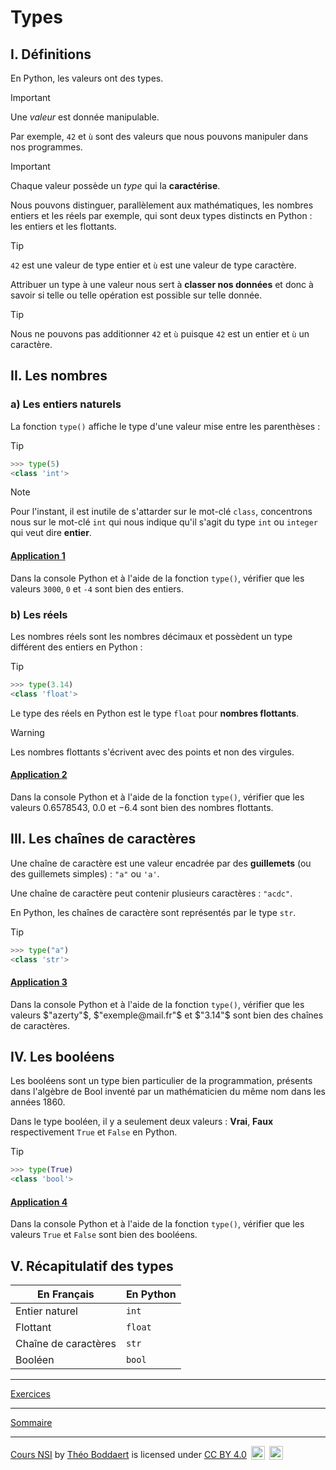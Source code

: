 # Types

## I. Définitions

En Python, les valeurs ont des types. 

> [!IMPORTANT]
> Une *valeur* est donnée manipulable.

Par exemple, `42` et `ù` sont des valeurs que nous pouvons manipuler dans nos programmes.

> [!IMPORTANT]
> Chaque valeur possède un *type* qui la **caractérise**.

Nous pouvons distinguer, parallèlement aux mathématiques, les nombres entiers et les réels par exemple, qui sont deux types distincts en Python : les entiers et les flottants.

> [!TIP]
> `42` est une valeur de type entier et `ù` est une valeur de type caractère.

Attribuer un type à une valeur nous sert à **classer nos données** et donc à savoir si telle ou telle opération est possible sur telle donnée.

> [!TIP]
> Nous ne pouvons pas additionner `42` et `ù` puisque `42` est un entier et `ù` un caractère.

## II. Les nombres

### a) Les entiers naturels

La fonction `type()` affiche le type d'une valeur mise entre les parenthèses :

> [!TIP]
> ```python
> >>> type(5)
> <class 'int'>
> ```

> [!NOTE]
> Pour l'instant, il est inutile de s'attarder sur le mot-clé `class`, concentrons nous sur le mot-clé `int` qui nous indique qu'il s'agit du type `int` ou `integer` qui veut dire **entier**.

#### <ins>Application 1</ins>

Dans la console Python et à l'aide de la fonction `type()`, vérifier que les valeurs `3000`, `0` et `-4` sont bien des entiers.

### b) Les réels

Les nombres réels sont les nombres décimaux et possèdent un type différent des entiers en Python :

> [!TIP]
> ```python
> >>> type(3.14)
> <class 'float'>
> ```

Le type des réels en Python est le type ``float`` pour **nombres flottants**.

> [!WARNING]
> Les nombres flottants s'écrivent avec des points et non des virgules.

#### <ins>Application 2</ins>

Dans la console Python et à l'aide de la fonction `type()`, vérifier que les valeurs $`0.6578543`$, $`0.0`$ et $`-6.4`$ sont bien des nombres flottants.

## III. Les chaînes de caractères

Une chaîne de caractère est une valeur encadrée par des **guillemets** (ou des guillemets simples) : `"a"`  ou `'a'`.

Une chaîne de caractère peut contenir plusieurs caractères : `"acdc"`.

En Python, les chaînes de caractère sont représentés par le type ``str``.

> [!TIP]
> ```python
> >>> type("a")
> <class 'str'>
> ```

#### <ins>Application 3</ins>

Dans la console Python et à l'aide de la fonction `type()`, vérifier que les valeurs $`"azerty"`$, $`"exemple@mail.fr"`$ et $`"3.14"`$ sont bien des chaînes de caractères.

## IV. Les booléens

Les booléens sont un type bien particulier de la programmation, présents dans l'algèbre de Bool inventé par un mathématicien du même nom dans les années 1860.

Dans le type booléen, il y a seulement deux valeurs : **Vrai**, **Faux** respectivement `True` et `False` en Python.

> [!TIP]
> ```python
> >>> type(True)
> <class 'bool'>
> ```

####  <ins>Application 4</ins>

Dans la console Python et à l'aide de la fonction `type()`, vérifier que les valeurs `True` et `False` sont bien des booléens.

## V. Récapitulatif des types

| En Français | En Python |
|----|----|
|Entier naturel | `int` |
| Flottant | `float` |
| Chaîne de caractères | `str` |
| Booléen | `bool` |

_________

[Exercices](./Exercices/Exercices_types.md)
_________

[Sommaire](./../../README.md)

___________

<p xmlns:cc="http://creativecommons.org/ns#" xmlns:dct="http://purl.org/dc/terms/"><a property="dct:title" rel="cc:attributionURL" href="https://github.com/boddaert/nsi">Cours NSI</a> by <a rel="cc:attributionURL dct:creator" property="cc:attributionName" href="https://github.com/boddaert">Théo Boddaert</a> is licensed under <a href="https://creativecommons.org/licenses/by/4.0/?ref=chooser-v1" target="_blank" rel="license noopener noreferrer" style="display:inline-block;">CC BY 4.0</a>  <img style="height:22px!important;margin-left:3px;vertical-align:text-bottom;" src="https://mirrors.creativecommons.org/presskit/icons/cc.svg?ref=chooser-v1" alt="">  <img style="height:22px!important;margin-left:3px;vertical-align:text-bottom;" src="https://mirrors.creativecommons.org/presskit/icons/by.svg?ref=chooser-v1" alt=""></p> 